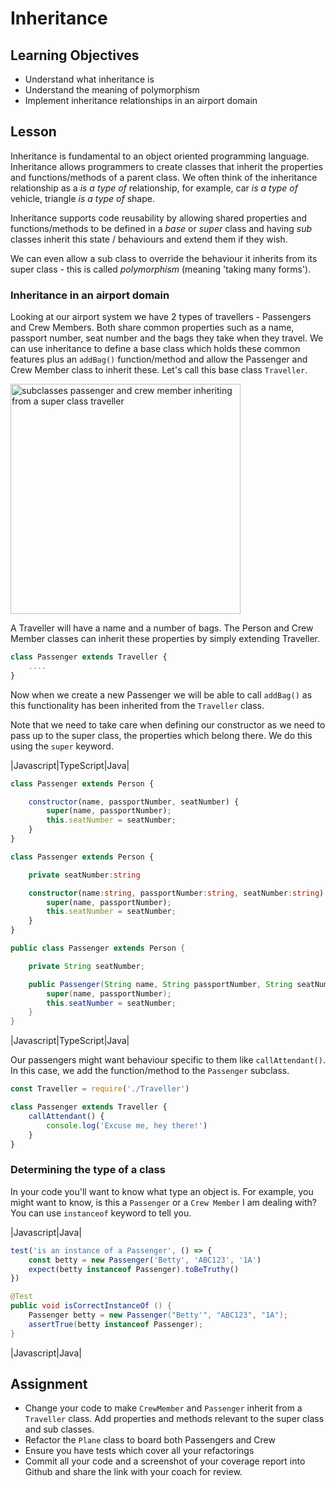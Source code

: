 # Inheritance

## Learning Objectives
* Understand what inheritance is
* Understand the meaning of polymorphism
* Implement inheritance relationships in an airport domain

## Lesson
Inheritance is fundamental to an object oriented programming language. Inheritance allows programmers to create classes that inherit the properties and functions/methods of a parent class. We often think of the inheritance relationship as a _is a type of_ relationship, for example, car _is a type of_ vehicle, triangle _is a type of_ shape. 

Inheritance supports code reusability by allowing shared properties and functions/methods to be defined in a _base_ or _super_ class and having _sub_ classes inherit this state / behaviours and extend them if they wish.

We can even allow a sub class to override the behaviour it inherits from its super class - this is called _polymorphism_ (meaning 'taking many forms').

### Inheritance in an airport domain

Looking at our airport system we have 2 types of travellers - Passengers and Crew Members. Both share common properties such as a name, passport number, seat number and the bags they take when they travel. We can use inheritance to define a base class which holds these common features plus an `addBag()` function/method and allow the Passenger and Crew Member class to inherit these. Let's call this base class `Traveller`.

<img width="368" alt="subclasses passenger and crew member inheriting from a super class traveller" src="https://user-images.githubusercontent.com/1316724/152109221-841e6503-2b53-40b8-82ed-1104378c92ff.png">

A Traveller will have a name and a number of bags. The Person and Crew Member classes can inherit these properties by simply extending Traveller.

```javascript
class Passenger extends Traveller {
    ....
}
```

Now when we create a new Passenger we will be able to call `addBag()` as this functionality has been inherited from the `Traveller` class. 

Note that we need to take care when defining our constructor as we need to pass up to the super class, the properties which belong there. We do this using the `super` keyword.

|Javascript|TypeScript|Java|
```javascript
class Passenger extends Person {

    constructor(name, passportNumber, seatNumber) {
        super(name, passportNumber);
        this.seatNumber = seatNumber;
    }
}
```
```typescript
class Passenger extends Person {

    private seatNumber:string

    constructor(name:string, passportNumber:string, seatNumber:string) {
        super(name, passportNumber);
        this.seatNumber = seatNumber;
    }
}
```
```java
public class Passenger extends Person {

    private String seatNumber;

    public Passenger(String name, String passportNumber, String seatNumber) {
        super(name, passportNumber);
        this.seatNumber = seatNumber;
    }
}
```
|Javascript|TypeScript|Java|

Our passengers might want behaviour specific to them like `callAttendant()`. In this case, we add the function/method to the `Passenger` subclass.

```javascript
const Traveller = require('./Traveller')

class Passenger extends Traveller {
    callAttendant() {
        console.log('Excuse me, hey there!')
    }
}
```

### Determining the type of a class
In your code you'll want to know what type an object is. For example, you might want to know, is this a `Passenger` or a `Crew Member` I am dealing with? You can use `instanceof` keyword to tell you.

|Javascript|Java|
```javascript
test('is an instance of a Passenger', () => {
    const betty = new Passenger('Betty', 'ABC123', '1A')
    expect(betty instanceof Passenger).toBeTruthy()
})
```
```java
@Test
public void isCorrectInstanceOf () {
    Passenger betty = new Passenger("Betty'", "ABC123", "1A");
    assertTrue(betty instanceof Passenger);
}
```
|Javascript|Java|

## Assignment
* Change your code to make `CrewMember` and `Passenger` inherit from a `Traveller` class. Add properties and methods relevant to the super class and sub classes.
* Refactor the `Plane` class to board both Passengers and Crew 
* Ensure you have tests which cover all your refactorings
* Commit all your code and a screenshot of your coverage report into Github and share the link with your coach for review.

